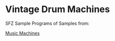 # Vintage Drum Machines

SFZ Sample Programs of Samples from:

<a href="http://machines.hyperreal.org/samples.html">Music Machines</a>
